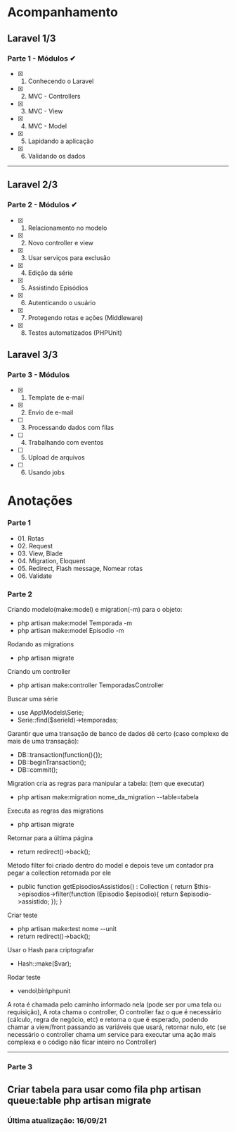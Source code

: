 # Acompanhamento
## Laravel 1/3

### Parte 1 - Módulos ✔
- [x] 01. Conhecendo o Laravel       
- [x] 02. MVC - Controllers          
- [x] 03. MVC - View                 
- [x] 04. MVC - Model                
- [x] 05. Lapidando a aplicação      
- [x] 06. Validando os dados         

---
## Laravel 2/3

### Parte 2 - Módulos ✔
- [x] 01. Relacionamento no modelo
- [x] 02. Novo controller e view 
- [x] 03. Usar serviços para exclusão 
- [x] 04. Edição da série 
- [x] 05. Assistindo Episódios 
- [x] 06. Autenticando o usuário
- [x] 07. Protegendo rotas e ações (Middleware)
- [x] 08. Testes automatizados (PHPUnit)


## Laravel 3/3

### Parte 3 - Módulos
- [x] 01. Template de e-mail
- [x] 02. Envio de e-mail
- [ ] 03. Processando dados com filas
- [ ] 04. Trabalhando com eventos
- [ ] 05. Upload de arquivos
- [ ] 06. Usando jobs


# Anotações

### Parte 1
<ul>
    <li> 01. Rotas</li>
    <li> 02. Request</li>
    <li> 03. View, Blade</li>
    <li> 04. Migration, Eloquent</li>
    <li> 05. Redirect, Flash message, Nomear rotas</li>
    <li> 06. Validate</li>
</ul>


### Parte 2

Criando modelo(make:model) e migration(-m) para o objeto:
- php artisan make:model Temporada -m 
- php artisan make:model Episodio -m 


Rodando as migrations
- php artisan migrate

Criando um controller
- php artisan make:controller TemporadasController
       
Buscar uma série
- use App\Models\Serie;
- Serie::find($serieId)->temporadas;

Garantir que uma transação de banco de dados dê certo (caso complexo de mais de uma transação):
- DB::transaction(function(){});
- DB::beginTransaction();
- DB::commit();
      
Migration cria as regras para manipular a tabela: (tem que executar)
- php artisan make:migration nome_da_migration --table=tabela

Executa as regras das migrations
- php artisan migrate

Retornar para a última página
- return redirect()->back();

Método filter foi criado dentro do model e depois teve um contador pra pegar a collection retornada por ele
<ul>
    <li> 
        public function getEpisodiosAssistidos() : Collection
        {
            return $this->episodios->filter(function (Episodio $episodio){
                return $episodio->assistido;
            });
        }
    </li>
</ul>       

Criar teste
- php artisan make:test nome --unit
- return redirect()->back();  

Usar o Hash para criptografar
- Hash::make($var);     
        
Rodar teste
- vendo\bin\phpunit
      

A rota é chamada pelo caminho informado nela (pode ser por uma tela ou requisição), 
A rota chama o controller, 
O controller faz o que é necessário (cálculo, regra de negócio, etc) e retorna o que é esperado, podendo chamar a view/front passando as variáveis que usará, retornar nulo, etc
(se necessário o controller chama um service para executar uma ação mais complexa e o código não ficar inteiro no Controller)

---

### Parte 3
Criar tabela para usar como fila
php artisan queue:table
php artisan migrate
---
### Última atualização: 16/09/21

